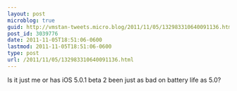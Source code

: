 ```yaml
---
layout: post
microblog: true
guid: http://vmstan-tweets.micro.blog/2011/11/05/132983310640091136.html
post_id: 3039776
date: 2011-11-05T18:51:06-0600
lastmod: 2011-11-05T18:51:06-0600
type: post
url: /2011/11/05/132983310640091136.html
---
```

Is it just me or has iOS 5.0.1 beta 2 been just as bad on battery life as 5.0?
